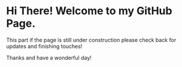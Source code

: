 <h1>Hi There! Welcome to my GitHub Page.</h1>

<p>This part if the page is still under construction please check back for updates and finishing touches!</p>

<p>Thanks and have a wonderful day!</p>


<!--### Hi there 👋-->

<!--
**pjsheldon/pjsheldon** is a ✨ _special_ ✨ repository because its `README.md` (this file) appears on your GitHub profile.

Here are some ideas to get you started:

- 🔭 I’m currently working on ...
- 🌱 I’m currently learning ...
- 👯 I’m looking to collaborate on ...
- 🤔 I’m looking for help with ...
- 💬 Ask me about ...
- 📫 How to reach me: ...
- 😄 Pronouns: ...
- ⚡ Fun fact: ...
-->
